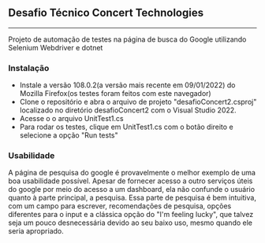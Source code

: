 ## Desafio Técnico Concert Technologies
---
Projeto de automação de testes na página de busca do Google utilizando Selenium Webdriver e dotnet

### Instalação
* Instale a versão 108.0.2(a versão mais recente em 09/01/2022) do Mozilla Firefox(os testes foram feitos com este navegador)
* Clone o repositório e abra o arquivo de projeto "desafioConcert2.csproj" localizado no diretório desafioConcert2 com o Visual Studio 2022.
* Acesse o o arquivo UnitTest1.cs
* Para rodar os testes, clique em UnitTest1.cs com o botão direito e selecione a opção "Run tests"

### Usabilidade
A página de pesquisa do google é provavelmente o melhor exemplo de uma boa usabilidade possível. Apesar de fornecer acesso a outro serviços úteis do google por meio do acesso a um dashboard, ela não confunde o usuário quanto à parte principal, a pesquisa. Essa parte de pesquisa é bem intuitiva, com um campo para escrever, recomendações de pesquisa, opções diferentes para o input e a clássica opção do "I'm feeling lucky", que talvez seja um pouco desnecessária devido ao seu baixo uso, mesmo quando ele seria apropriado. 

